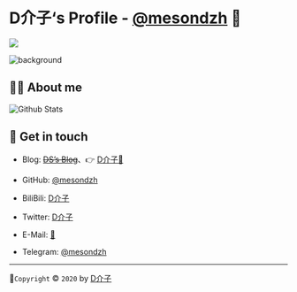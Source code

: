 # D介子‘s Profile - [@mesondzh](https://www.hackhub.me/) 👋

<a title="Hits" target="_blank" href="https://github.com/mesondzh/mesondzh"><img src="https://hits.b3log.org/mesondzh/mesondzh.svg"></a>

![background](https://cdn.jsdelivr.net/gh/mesondzh/mesondzh/assets/img/background.jpg)

## 🙋‍♂️ About me


![Github Stats](https://github-readme-stats.vercel.app/api?username=mesondzh&show_icons=true)

## :call_me_hand: Get in touch

* Blog: ~~[DS’s Blog](https://ds19991999.github.io/)~~、👉 [D介子🔗](https://www.hackhub.me/) 
* GitHub: [@mesondzh](https://github.com/mesondzh)
* BiliBili: [D介子](https://space.bilibili.com/62923913/bangumi)
* Twitter: [D介子](https://twitter.com/hackhub_me)
* E-Mail: [🔗](cva.engineer.ding@gmail.com)

* Telegram: [@mesondzh](https://t.me/mesondzh)



---

🎨`Copyright` © `2020` by [D介子](https://www.hackhub.me/)

